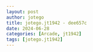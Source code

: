 ```yaml
---
layout: post
author: jotego
title: jotego.jt1942 - dee657c
date: 2024-06-28
categories: [Arcade, jt1942]
tags: [jotego.jt1942]
---
```


